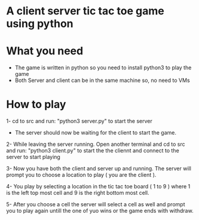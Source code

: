 # A client server tic tac toe game using python

# What you need 
- The game is written in python so you need to install python3 to play the game
- Both Server and client can be in the same machine so, no need to VMs

# How to play
1- cd to src  and run:  "python3 server.py" to start the server

 * The server should now be waiting for the client to start the game. 
 
 
2-  While leaving the server running. Open another terminal and cd to src and run:  "python3 client.py" to start the the cliennt and connect to the server to start playing


3- Now you have both the client and server up and running. The server will prompt you to choose a location to play ( you are the client ). 

4- You play by selecting a location in the tic tac toe board ( 1 to 9 ) where 1 is the left top most cell and 9 is the right bottom most cell. 

5- After you choose a cell the server will select a cell as well and prompt you to play again untill the one of yuo wins or the game ends with withdraw. 

